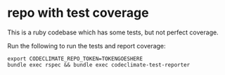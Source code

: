 # repo with test coverage

This is a ruby codebase which has some tests, but not perfect coverage.

Run the following to run the tests and report coverage:

```shell
export CODECLIMATE_REPO_TOKEN=TOKENGOESHERE
bundle exec rspec && bundle exec codeclimate-test-reporter
```
